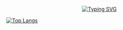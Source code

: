 <div align=center>

  [![Typing SVG](https://readme-typing-svg.demolab.com?font=Fira+Code&weight=500&size=26&duration=4000&pause=500&random=false&width=530&lines=Developer+looking+for+a+better+way)](https://git.io/typing-svg)
</div>


[![Top Langs](https://github-readme-stats.vercel.app/api/top-langs/?username=name-of-okja&layout=compact)](https://github.com/anuraghazra/github-readme-stats)
